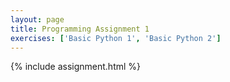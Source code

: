 ```yaml
---
layout: page
title: Programming Assignment 1
exercises: ['Basic Python 1', 'Basic Python 2']
---
```


{% include assignment.html %}
